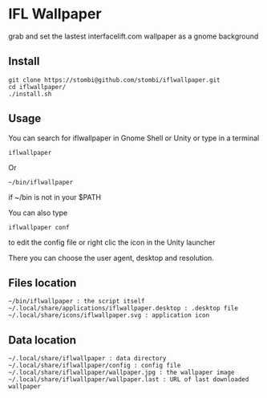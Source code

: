 
IFL Wallpaper
========================================

grab and set the lastest interfacelift.com wallpaper as a gnome background

Install
----------------------------------------

	git clone https://stombi@github.com/stombi/iflwallpaper.git
	cd iflwallpaper/
	./install.sh

Usage
----------------------------------------

You can search for iflwallpaper in Gnome Shell or Unity or type in a terminal

	iflwallpaper

Or

	~/bin/iflwallpaper

if ~/bin is not in your $PATH

You can also type

	iflwallpaper conf
	
to edit the config file or right clic the icon in the Unity launcher

There you can choose the user agent, desktop and resolution.


Files location
----------------------------------------

	~/bin/iflwallpaper : the script itself
	~/.local/share/applications/iflwallpaper.desktop : .desktop file
	~/.local/share/icons/iflwallpaper.svg : application icon

Data location
----------------------------------------

	~/.local/share/iflwallpaper : data directory
	~/.local/share/iflwallpaper/config : config file
	~/.local/share/iflwallpaper/wallpaper.jpg : the wallpaper image
	~/.local/share/iflwallpaper/wallpaper.last : URL of last downloaded wallpaper
